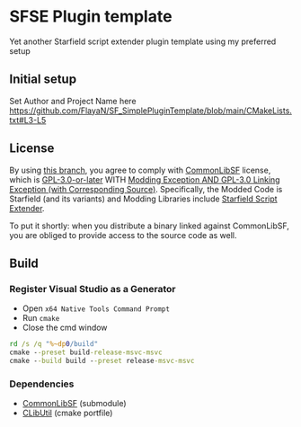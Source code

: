 # SFSE Plugin template
Yet another Starfield script extender plugin template using my preferred setup

## Initial setup

Set Author and Project Name here
https://github.com/FlayaN/SF_SimplePluginTemplate/blob/main/CMakeLists.txt#L3-L5

## License

By using [this branch](https://github.com/FlayaN/SF_SimplePluginTemplate/tree/main), you agree to comply with [CommonLibSF](https://github.com/Starfield-Reverse-Engineering/CommonLibSF) license, which is [GPL-3.0-or-later](COPYING) WITH [Modding Exception AND GPL-3.0 Linking Exception (with Corresponding Source)](EXCEPTIONS). Specifically, the Modded Code is Starfield (and its variants) and Modding Libraries include [Starfield Script Extender](https://github.com/ianpatt/sfse).  

To put it shortly: when you distribute a binary linked against CommonLibSF, you are obliged to provide access to the source code as well.  

## Build

### Register Visual Studio as a Generator

- Open `x64 Native Tools Command Prompt`
- Run `cmake`
- Close the cmd window

```bat
rd /s /q "%~dp0/build"
cmake --preset build-release-msvc-msvc
cmake --build build --preset release-msvc-msvc
```

### Dependencies

- [CommonLibSF](https://github.com/Starfield-Reverse-Engineering/CommonLibSF) (submodule)
- [CLibUtil](https://github.com/powerof3/CLibUtil) (cmake portfile)
